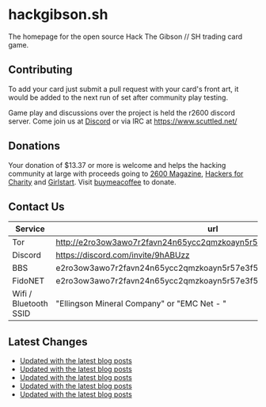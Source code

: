 # hackgibson.sh
The homepage for the open source Hack The Gibson // SH trading card game.


## Contributing

To add your card just submit a pull request with your card's front art, it would be added to the next run of set after community play testing.

Game play and discussions over the project is held the r2600 discord server. Come join us at [Discord](https://discord.com/invite/9hABUzz) or via IRC at https://www.scuttled.net/


## Donations

Your donation of $13.37 or more is welcome and helps the hacking community at large with proceeds going to [2600 Magazine](https://2600.com/), [Hackers for Charity](https://hackersforcharity.org) and [Girlstart](https://girlstart.org).  Visit [buymeacoffee](https://www.buymeacoffee.com/hackgibson.sh) to donate.


## Contact Us

Service | url
-|-
Tor | http://e2ro3ow3awo7r2favn24n65ycc2qmzkoayn5r57e3f56nvjwdcgg32ad.onion
Discord | https://discord.com/invite/9hABUzz
BBS | e2ro3ow3awo7r2favn24n65ycc2qmzkoayn5r57e3f56nvjwdcgg32ad.onion:23
FidoNET | e2ro3ow3awo7r2favn24n65ycc2qmzkoayn5r57e3f56nvjwdcgg32ad.onion:24554
Wifi / Bluetooth SSID | "Ellingson Mineral Company" or "EMC Net - <fidonet address>"

## Latest Changes
<!-- BLOG-POST-LIST:START -->
- [Updated with the latest blog posts](https://github.com/DFW2600/hackgibson.sh/commit/316a5a62b4b37f89ef11fd56f97bc6a6c09abb7a)
- [Updated with the latest blog posts](https://github.com/DFW2600/hackgibson.sh/commit/aab7de9d184557efce0782d219baf37b7d9a1b36)
- [Updated with the latest blog posts](https://github.com/DFW2600/hackgibson.sh/commit/2dee651f19437c5d3541a741d80c677fcf29c24b)
- [Updated with the latest blog posts](https://github.com/DFW2600/hackgibson.sh/commit/5da0ce45ab4a167c3438dfb49c2f1df4a733eeae)
- [Updated with the latest blog posts](https://github.com/DFW2600/hackgibson.sh/commit/1d390af6fff4241f92fd0a977dba27b9f44856b0)
<!-- BLOG-POST-LIST:END -->
